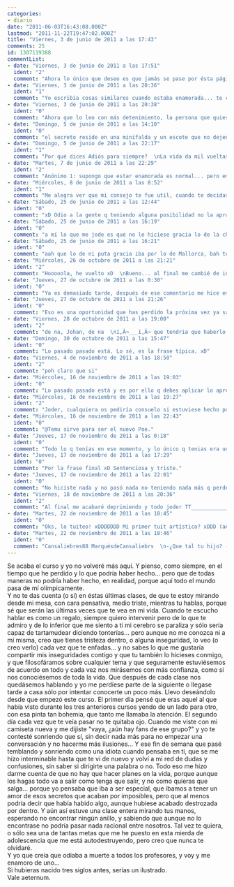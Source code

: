 ```yaml
---
categories:
- diario
date: "2011-06-03T16:43:08.000Z"
lastmod: "2011-11-22T19:47:02.000Z"
title: "Viernes, 3 de junio de 2011 a las 17:43"
comments: 25
id: 1307119388
commentList:
- date: "Viernes, 3 de junio de 2011 a las 17:51"
  ident: "2"
  comment: "Ahora lo único que deseo es que jamás se pase por ésta página... si lo leyese... o_____o"
- date: "Viernes, 3 de junio de 2011 a las 20:36"
  ident: "1"
  comment: "Yo escribía cosas similares cuando estaba enamorada... te comprendo muy bien xD"
- date: "Viernes, 3 de junio de 2011 a las 20:38"
  ident: "0"
  comment: "Ahora que lo leo con más detenimiento, la persona que quieres enseña latín, cierto?"
- date: "Domingo, 5 de junio de 2011 a las 14:10"
  ident: "0"
  comment: "el secreto reside en una minifalda y un escote que no dejen mucho a la imaginación. claro que también podrías enamorarte de un adolescente, somos más asequibles. igualmente, quien no se ha sentido atraído por un/a profesor/a? así que si te pasas por Mallorca ;) jajajaj es coña lo de si te pasas por mallorca me hacía ilu xD o no..."
- date: "Domingo, 5 de junio de 2011 a las 22:17"
  ident: "1"
  comment: "Por qué dices Adiós para siempre?  \nLa vida da mil vueltas, y nunca jamás sabes lo que puede ocurrir. Quizás ese profesor se ha fijado en ti, es posible que ese profesor piense que la vida es irónicamente malvada porque lo vuestro es imposible.  \n  \nY aunque no lo piense, ni haya pensado en tí... Siempre puede empezar a hacerlo, deberías al menos intentarlo, dejar una indirecta y si sale mal, salió mal, pero lo intentaste. Simplemente un \"Te echaré de menos, estaría genial poder quedar algún día para tomar algo\" o como tú lo veas más natural. No dejes de intentarlo, siempre vive las cosas al máximo, aprovechando cada momento. Si te confundes aprendiste una lección, si no lo intentas te arrepentirás siempre."
- date: "Martes, 7 de junio de 2011 a las 22:29"
  ident: "2"
  comment: "Anónimo 1: supongo que estar enamorada es normal... pero empiezo a creer que esto es pasajero, que ni es amor ni nada, sólo algo... raro ._.  \nAnónimo 2: sí, enseña latín  \nJohan: ni puta gracia.  \nAnónimo 3: pensé en dejarle una indirecta, como dices tú, pero siempre he pensado que saldría mal de todas maneras, como ya dije, que sí pasase algo acabaría destrozada y que si no pasase me sentiría ridícula xD (sí, soy un poco pesimista...). De todas maneras no sé si el próximo curso lo empezaré en el mismo sitio y luego me iré o si me iré directamente, pero si empiezo en el mismo instituto.. lo intentaré, a ver qué pasa xD Gracias por tu consejo, me ha dado que pensar."
- date: "Miércoles, 8 de junio de 2011 a las 8:52"
  ident: "1"
  comment: "Me alegra ver que mi consejo te fue util, cuando te decidas escribe en otra entrada con lo que haya pasado, seria interesante ver en que queda la cosa"
- date: "Sábado, 25 de junio de 2011 a las 12:44"
  ident: "0"
  comment: "xD Odio a la gente q teniendo alguna posibilidad no la aprovecha... joder, no t cuesta nada intentarlo, xq no lo haces? Lanza esa maldita indirecta! xD"
- date: "Sábado, 25 de junio de 2011 a las 16:19"
  ident: "0"
  comment: "a mí lo que me jode es que no le hiciese gracia lo de la chica facilona xD"
- date: "Sábado, 25 de junio de 2011 a las 16:21"
  ident: "0"
  comment: "aah que lo de ni puta gracia iba por lo de Mallorca, bah todo era coña. aún así, ni una pizca de gracia, nada? poco sentido del humor veo yo aquí. claro que no la culpo.  xDD"
- date: "Miércoles, 26 de octubre de 2011 a las 21:21"
  ident: "2"
  comment: "Hooooola, he vuelto xD  \nBueno... al final me cambié de instituto y él tambien asi que no se ni por donde anda... pero bueno, no estaba por pasar y no pasó, y ya está, pa qué complicarse... xD  \n@Johan, no iba por lo de Mallorca, iba por el comentario entero, un poco de gracia si me hizo, pero no tenia nada de ganas de reirme -.-"
- date: "Jueves, 27 de octubre de 2011 a las 0:30"
  ident: "0"
  comment: "Ya es demasiado tarde, después de ese comentario me hice emo, ahora ya no hago coñas y creo que la vida es una mierda y tal.... xD que noo.  \nGracias por volver y contarnos el final de esta historia. x)"
- date: "Jueves, 27 de octubre de 2011 a las 21:26"
  ident: "0"
  comment: "Eso es una oportunidad que has perdido la próxima vez ya sabs.es vdd que no sabes lo que habría pasado,que podría haberte dejado mal,pero tendrias que haber aprovechado el momento."
- date: "Viernes, 28 de octubre de 2011 a las 19:00"
  ident: "2"
  comment: "de na, Johan, de na  \ní‚Â¬___í‚Â¬ que tendria que haberlo aprovechado?? si hubiera tenido que hacerlo lo habria hecho, no crees? xD  \nanda... ese \"tendrias que...\" no vale nada para mí, ya pasó, no pienso mirar al pasado y menos por tal chorrada... pssss"
- date: "Domingo, 30 de octubre de 2011 a las 15:47"
  ident: "0"
  comment: "Lo pasado pasado está. Lo sé, es la frase típica. xD"
- date: "Viernes, 4 de noviembre de 2011 a las 18:50"
  ident: "2"
  comment: "poh claro que si"
- date: "Miércoles, 16 de noviembre de 2011 a las 19:03"
  ident: "0"
  comment: "Lo pasado pasado está y es por ello q debes aplicar lo aprendido al futuro. No hiciste nada y no pasó nada no teniendo nada más q perder q la posibilidad d hacer algo. Y ahora lo has perdido todo."
- date: "Miércoles, 16 de noviembre de 2011 a las 19:27"
  ident: "2"
  comment: "Joder, cualquiera os pediría consuelo si estuviese hecho polvo... vamos a ver, si lo hubiese perdido todo estaría afectada, y no lo estoy, joder, que tengo más vida a parte del tio ese, muchísima más vida, así que por favor, que lo he perdido todo, dice...   \nHabla cuando tengas idea, anda..."
- date: "Miércoles, 16 de noviembre de 2011 a las 22:43"
  ident: "0"
  comment: "@Temu sirve para ser el nuevo Poe."
- date: "Jueves, 17 de noviembre de 2011 a las 0:18"
  ident: "0"
  comment: "Todo lo q tenías en ese momento, y lo único q tenias era una posibilidad xDD  \n(el nuevo Poe? xD)"
- date: "Jueves, 17 de noviembre de 2011 a las 17:29"
  ident: "0"
  comment: "Por la frase final xD Sentenciosa y triste."
- date: "Jueves, 17 de noviembre de 2011 a las 22:01"
  ident: "0"
  comment: "No hiciste nada y no pasó nada no teniendo nada más q perder q la posibilidad d hacer algo. Y ahora lo has perdido todo. Joder, tuitealo pero sin ahorro lingüístico del tuyo!!  xD"
- date: "Viernes, 18 de noviembre de 2011 a las 20:36"
  ident: "2"
  comment: "Al final me acabaré deprimiendo y todo joder TT_______________TT"
- date: "Martes, 22 de noviembre de 2011 a las 18:45"
  ident: "0"
  comment: "Oks, lo tuiteo! xDDDDDDD Mi primer tuit artístico? xDDD (aer si cabe!)"
- date: "Martes, 22 de noviembre de 2011 a las 18:46"
  ident: "0"
  comment: "Cansaliebres88 MarquésdeCansaliebrs  \n-¿Que tal tu hijo? -Pff, el pobre está hecho pedazos. -Por lo de que le dejó la novia, no? -No, es leproso -Ahm, me das un trozo? -Vale  \n  \nhahahaha, q jrasioso! xDD"
---
```


Se acaba el curso y yo no volveré más aquí. Y pienso, como siempre, en el tiempo que he perdido y lo que podría haber hecho... pero que de todas maneras no podría haber hecho, en realidad, porque aquí todo el mundo pasa de mí olímpicamente.  
Y no te das cuenta (o sí) en éstas últimas clases, de que te estoy mirando desde mi mesa, con cara pensativa, medio triste, mientras tu hablas, porque sé que serán las últimas veces que te vea en mi vida. Cuando te escucho hablar es como un regalo, siempre quiero intervenir pero de lo que te admiro y de lo inferior que me siento a ti mi cerebro se paraliza y sólo sería capaz de tartamudear diciendo tonterías... pero aunque no me conozca ni a mí misma, creo que tienes tristeza dentro, o alguna inseguridad, lo veo (o creo verlo) cada vez que te enfadas... y no sabes lo que me gustaría compartir mis inseguridades contigo y que tu también lo hicieses conmigo, y que filosofáramos sobre cualquier tema y que seguramente estuviésemos de acuerdo en todo y cada vez nos mirásemos con más confianza, como si nos conociésemos de toda la vida. Que después de cada clase nos quedásemos hablando y yo me perdiese parte de la siguiente o llegase tarde a casa sólo por intentar conocerte un poco más. Llevo deseándolo desde que empezó este curso. El primer día pensé que eras aquel al que había visto durante los tres anteriores cursos yendo de un lado para otro, con esa pinta tan bohemia, que tanto me llamaba la atención. El segundo día cada vez que te veía pasar no te quitaba ojo. Cuando me viste con mi camiseta nueva y me dijiste "vaya, ¿aún hay fans de ese grupo?" y yo te contesté sonriendo que sí, sin decir nada más para no empezar una conversación y no hacerme más ilusiones... Y ese fin de semana que pasé temblando y sonriendo como una idiota cuando pensaba en ti, que se me hizo interminable hasta que te vi de nuevo y volví a mi red de dudas y confusiones, sin saber si dirigirte una palabra o no. Todo eso me hizo darme cuenta de que no hay que hacer planes en la vida, porque aunque los hagas todo va a salir como tenga que salir, y no como quieras que salga... porque yo pensaba que iba a ser especial, que íbamos a tener un amor de esos secretos que acaban por imposibles, pero que al menos podría decir que había habido algo, aunque hubiese acabado destrozada por dentro. Y aún así estuve una clase entera mirando tus manos, esperando no encontrar ningún anillo, y sabiendo que aunque no lo encontrase no podría pasar nada racional entre nosotros. Tal vez te quiera, o sólo sea una de tantas metas que me he puesto en esta mierda de adolescencia que me está autodestruyendo, pero creo que nunca te olvidaré.  
Y yo que creía que odiaba a muerte a todos los profesores, y voy y me enamoro de uno...  
Si hubieras nacido tres siglos antes, serías un ilustrado.  
Vale aeternum.